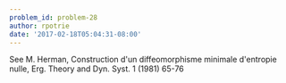 ```yaml
---
problem_id: problem-28
author: rpotrie
date: '2017-02-18T05:04:31-08:00'
---
```

See M. Herman, Construction d'un diffeomorphisme minimale d'entropie nulle,
Erg. Theory and Dyn. Syst. 1 (1981) 65-76

